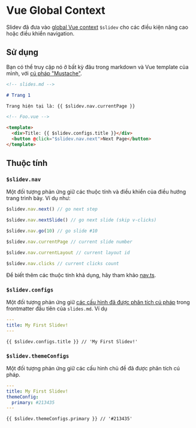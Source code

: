 # Vue Global Context

Slidev đã đưa vào [global Vue context](https://v3.vuejs.org/api/application-config.html#globalproperties) `$slidev` cho các điều kiện nâng cao hoặc điều khiển navigation.

## Sử dụng

Bạn có thể truy cập nó ở bất kỳ đâu trong markdown và Vue template của mình, với [cú pháp "Mustache"](https://v3.vuejs.org/guide/template-syntax.html#interpolations).

```md
<!-- slides.md -->

# Trang 1

Trang hiện tại là: {{ $slidev.nav.currentPage }}
```

```html
<!-- Foo.vue -->

<template>
  <div>Title: {{ $slidev.configs.title }}</div>
  <button @click="$slidev.nav.next">Next Page</button>
</template>
```

## Thuộc tính

### `$slidev.nav`

Một đối tượng phản ứng giữ các thuộc tính và điều khiển của điều hướng trang trình bày. Ví dụ như:

```js
$slidev.nav.next() // go next step

$slidev.nav.nextSlide() // go next slide (skip v-clicks)

$slidev.nav.go(10) // go slide #10
```

```js
$slidev.nav.currentPage // current slide number

$slidev.nav.currentLayout // current layout id

$slidev.nav.clicks // current clicks count
```

Để biết thêm các thuộc tính khả dụng, hãy tham khảo [nav.ts](https://github.com/slidevjs/slidev/blob/main/packages/client/logic/nav.ts).

### `$slidev.configs`

Một đối tượng phản ứng giữ [các cấu hình đã được phân tích cú pháp](/custom/#frontmatter-configures) trong frontmatter đầu tiên của `slides.md`. Ví dụ

```yaml
---
title: My First Slidev!
---
```

```
{{ $slidev.configs.title }} // 'My First Slidev!'
```

### `$slidev.themeConfigs`

Một đối tượng phản ứng giữ các cấu hình chủ đề đã được phân tích cú pháp.

```yaml
---
title: My First Slidev!
themeConfig:
  primary: #213435
---
```

```
{{ $slidev.themeConfigs.primary }} // '#213435'
```
